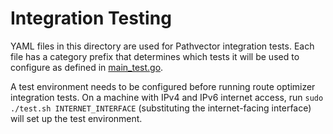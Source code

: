 # Integration Testing

YAML files in this directory are used for Pathvector integration tests. Each file has a category prefix that determines which tests it will be used to configure as defined in [main_test.go](https://github.com/natesales/pathvector/blob/main/main_test.go).

A test environment needs to be configured before running route optimizer integration tests. On a machine with IPv4 and IPv6 internet access, run `sudo ./test.sh INTERNET_INTERFACE` (substituting the internet-facing interface) will set up the test environment.
